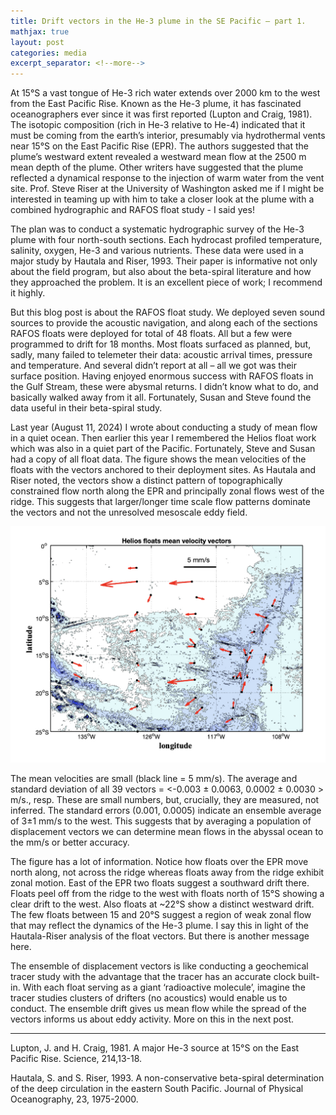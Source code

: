 ```yaml
---
title: Drift vectors in the He-3 plume in the SE Pacific – part 1.
mathjax: true
layout: post
categories: media
excerpt_separator: <!--more-->
---
```

 
At 15°S a vast tongue of He-3 rich water extends over 2000 km to the west from the East Pacific Rise. Known as the He-3 plume, it has fascinated oceanographers ever since it was first reported (Lupton and Craig, 1981). The isotopic composition (rich in He-3 relative to He-4) indicated that it must be coming from the earth’s interior, presumably via hydrothermal vents near 15°S on the East Pacific Rise (EPR). The authors suggested that the plume’s westward extent revealed a westward mean flow at the 2500 m mean depth of the plume. Other writers have suggested that the plume reflected a dynamical response to the injection of warm water from the vent site. Prof. Steve Riser at the University of Washington asked me if I might be interested in teaming up with him to take a closer look at the plume with a combined hydrographic and RAFOS float study - I said yes! 
<!--more-->

The plan was to conduct a systematic hydrographic survey of the He-3 plume with four north-south sections. Each hydrocast profiled temperature, salinity, oxygen, He-3 and various nutrients. These data were used in a major study by Hautala and Riser, 1993. Their paper is informative not only about the field program, but also about the beta-spiral literature and how they approached the problem. It is an excellent piece of work; I recommend it highly. 

But this blog post is about the RAFOS float study. We deployed seven sound sources to provide the acoustic navigation, and along each of the sections RAFOS floats were deployed for total of 48 floats. All but a few were programmed to drift for 18 months. Most floats surfaced as planned, but, sadly, many failed to telemeter their data: acoustic arrival times, pressure and temperature. And several didn’t report at all – all we got was their surface position. Having enjoyed enormous success with RAFOS floats in the Gulf Stream, these were abysmal returns. I didn’t know what to do, and basically walked away from it all. Fortunately, Susan and Steve found the data useful in their beta-spiral study. 

Last year (August 11, 2024) I wrote about conducting a study of mean flow in a quiet ocean. Then earlier this year I remembered the Helios float work which was also in a quiet part of the Pacific. Fortunately, Steve and Susan had a copy of all float data. The figure shows the mean velocities of the floats with the vectors anchored to their deployment sites. As Hautala and Riser noted, the vectors show a distinct pattern of topographically constrained flow north along the EPR and principally zonal flows west of the ridge. This suggests that larger/longer time scale flow patterns dominate the vectors and not the unresolved mesoscale eddy field. 

![Helios_mean_vectors.jpeg](/assets/Helios_mean_vectors.jpeg)

The mean velocities are small (black line = 5 mm/s). The average and standard deviation of all 39 vectors = <-0.003 ± 0.0063, 0.0002 ± 0.0030 > m/s., resp. These are small numbers, but, crucially, they are measured, not inferred. The standard errors (0.001, 0.0005) indicate an ensemble average of 3±1 mm/s to the west. This suggests that by averaging a population of displacement vectors we can determine mean flows in the abyssal ocean to the mm/s or better accuracy. 

The figure has a lot of information. Notice how floats over the EPR move north along, not across the ridge whereas floats away from the ridge exhibit zonal motion. East of the EPR two floats suggest a southward drift there. Floats peel off from the ridge to the west with floats north of 15°S showing a clear drift to the west. Also floats at ~22°S show a distinct westward drift. The few floats between 15 and 20°S suggest a region of weak zonal flow that may reflect the dynamics of the He-3 plume. I say this in light of the Hautala-Riser analysis of the float vectors. But there is another message here.

The ensemble of displacement vectors is like conducting a geochemical tracer study with the advantage that the tracer has an accurate clock built-in. With each float serving as a giant ‘radioactive molecule’, imagine the tracer studies clusters of drifters (no acoustics) would enable us to conduct. The ensemble drift gives us mean flow while the spread of the vectors informs us about eddy activity. More on this in the next post. 


- - - - -
Lupton, J. and H. Craig, 1981. A major He-3 source at 15°S on the East Pacific Rise. Science, 214,13-18.

Hautala, S. and S. Riser, 1993. A non-conservative beta-spiral determination of the deep circulation in the eastern South Pacific. Journal of Physical Oceanography, 23, 1975-2000. 

